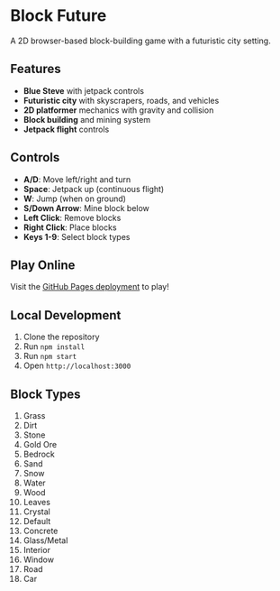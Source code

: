 # Block Future

A 2D browser-based block-building game with a futuristic city setting.

## Features

- **Blue Steve** with jetpack controls
- **Futuristic city** with skyscrapers, roads, and vehicles
- **2D platformer** mechanics with gravity and collision
- **Block building** and mining system
- **Jetpack flight** controls

## Controls

- **A/D**: Move left/right and turn
- **Space**: Jetpack up (continuous flight)
- **W**: Jump (when on ground)
- **S/Down Arrow**: Mine block below
- **Left Click**: Remove blocks
- **Right Click**: Place blocks
- **Keys 1-9**: Select block types

## Play Online

Visit the [GitHub Pages deployment](https://username.github.io/block-future) to play!

## Local Development

1. Clone the repository
2. Run `npm install`
3. Run `npm start`
4. Open `http://localhost:3000`

## Block Types

1. Grass
2. Dirt  
3. Stone
4. Gold Ore
5. Bedrock
6. Sand
7. Snow
8. Water
9. Wood
10. Leaves
11. Crystal
12. Default
13. Concrete
14. Glass/Metal
15. Interior
16. Window
17. Road
18. Car